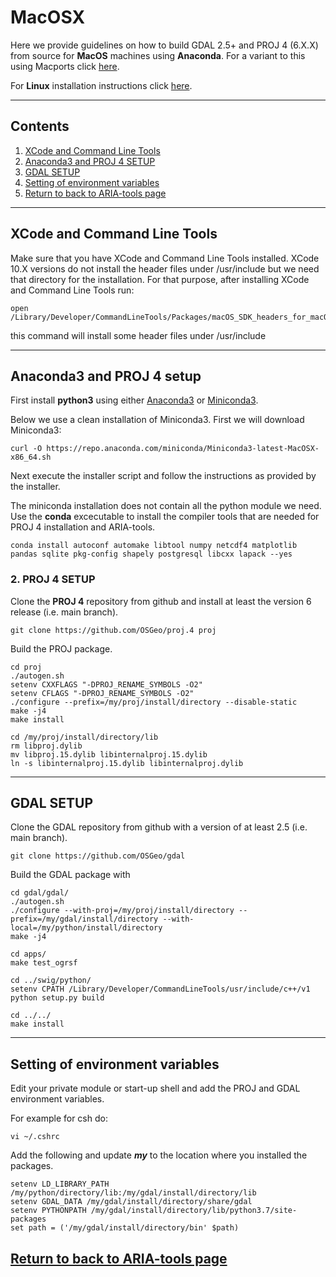# MacOSX
Here we provide guidelines on how to build GDAL 2.5+ and PROJ 4 (6.X.X) from source for **MacOS** machines using **Anaconda**.  For a variant to this using Macports click [here](https://github.com/dbekaert/ARIA-tools/blob/master/MacOS_source_build.md).


For **Linux** installation instructions click [here](https://github.com/dbekaert/ARIA-tools/blob/master/Linux_source_build.md).



------
## Contents

1. [XCode and Command Line Tools](#xcode-and-command-line-tools)
2. [Anaconda3 and PROJ 4 SETUP](#anaconda3-and-proj-4-setup) 
3. [GDAL SETUP](#gdal-setup)
4. [Setting of environment variables](#setting-of-environment-variables)
5. [Return to back to ARIA-tools page](https://github.com/dbekaert/ARIA-tools)


------
## XCode and Command Line Tools
Make sure that you have XCode and Command Line Tools installed. XCode 10.X versions do not install the header files under /usr/include but we need that directory for the installation.
For that purpose, after installing XCode and Command Line Tools run:
```
open /Library/Developer/CommandLineTools/Packages/macOS_SDK_headers_for_macOS_10.14.pkg
```
this command will install some header files under /usr/include


------
## Anaconda3 and PROJ 4 setup
First install **python3** using either [Anaconda3](https://www.anaconda.com/distribution/) or [Miniconda3](https://docs.conda.io/en/latest/miniconda.html).

Below we use a clean installation of Miniconda3. First we will download Miniconda3:
```
curl -O https://repo.anaconda.com/miniconda/Miniconda3-latest-MacOSX-x86_64.sh
```
Next execute the installer script and follow the instructions as provided by the installer.

The miniconda installation does not contain all the python module we need.
Use the **conda** excecutable to install the compiler tools that are needed for PROJ 4 installation and ARIA-tools.
```
conda install autoconf automake libtool numpy netcdf4 matplotlib pandas sqlite pkg-config shapely postgresql libcxx lapack --yes
```

### 2. PROJ 4 SETUP
Clone the **PROJ 4** repository from github and install at least the version 6 release (i.e. main branch).
```
git clone https://github.com/OSGeo/proj.4 proj
```

Build the PROJ package.
```
cd proj
./autogen.sh
setenv CXXFLAGS "-DPROJ_RENAME_SYMBOLS -O2"
setenv CFLAGS "-DPROJ_RENAME_SYMBOLS -O2"
./configure --prefix=/my/proj/install/directory --disable-static
make -j4
make install

cd /my/proj/install/directory/lib
rm libproj.dylib
mv libproj.15.dylib libinternalproj.15.dylib
ln -s libinternalproj.15.dylib libinternalproj.dylib

```

------
## GDAL SETUP
Clone the GDAL repository from github with a version of at least 2.5 (i.e. main branch).
```
git clone https://github.com/OSGeo/gdal
```

Build the GDAL package with
```
cd gdal/gdal/
./autogen.sh
./configure --with-proj=/my/proj/install/directory --prefix=/my/gdal/install/directory --with-local=/my/python/install/directory
make -j4

cd apps/
make test_ogrsf

cd ../swig/python/
setenv CPATH /Library/Developer/CommandLineTools/usr/include/c++/v1
python setup.py build

cd ../../
make install
```

------
## Setting of environment variables
Edit your private module or start-up shell and add the PROJ and GDAL environment variables.

For example for csh do:
```
vi ~/.cshrc
```

Add the following and update ***my*** to the location where you installed the packages.
```
setenv LD_LIBRARY_PATH /my/python/directory/lib:/my/gdal/install/directory/lib
setenv GDAL_DATA /my/gdal/install/directory/share/gdal
setenv PYTHONPATH /my/gdal/install/directory/lib/python3.7/site-packages
set path = ('/my/gdal/install/directory/bin' $path)
```


## [Return to back to ARIA-tools page](https://github.com/dbekaert/ARIA-tools)

